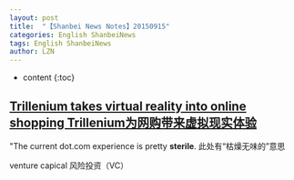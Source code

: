 ```yaml
---
layout: post
title:  "【Shanbei News Notes】20150915" 
categories: English ShanbeiNews
tags: English ShanbeiNews
author: LZN
---
```


* content
{:toc}

<h2 class="head-title"><a href="http://www.shanbay.com/read/article/37042/">Trillenium takes virtual reality into online shopping Trillenium为网购带来虚拟现实体验</a></h2>
<span id="A37042P86103S71040" class="sentence">"The current dot.com experience is pretty <span class="learning-all"><strong>sterile</strong>. 此处有“枯燥无味的”意思
</span></span>

venture capical 风险投资（VC）

&nbsp;